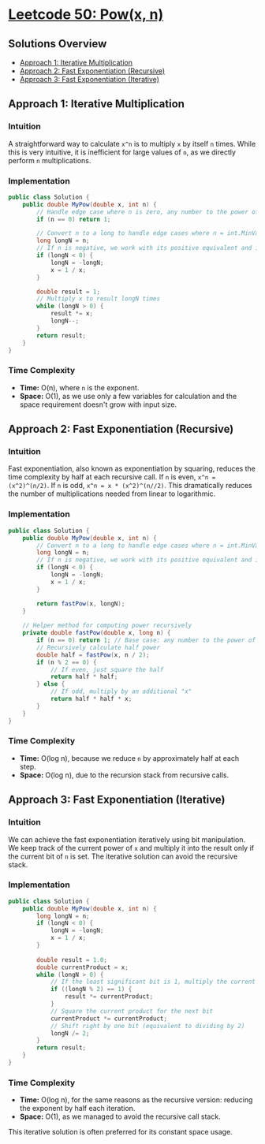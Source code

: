 # [Leetcode 50: Pow(x, n)](https://leetcode.com/problems/powx-n/)

## Solutions Overview
- [Approach 1: Iterative Multiplication](#approach-1-iterative-multiplication)
- [Approach 2: Fast Exponentiation (Recursive)](#approach-2-fast-exponentiation-recursive)
- [Approach 3: Fast Exponentiation (Iterative)](#approach-3-fast-exponentiation-iterative)

## Approach 1: Iterative Multiplication

### Intuition
A straightforward way to calculate `x^n` is to multiply `x` by itself `n` times. While this is very intuitive, it is inefficient for large values of `n`, as we directly perform `n` multiplications.

### Implementation

```csharp
public class Solution {
    public double MyPow(double x, int n) {
        // Handle edge case where n is zero, any number to the power of 0 is 1
        if (n == 0) return 1;

        // Convert n to a long to handle edge cases where n = int.MinValue
        long longN = n;
        // If n is negative, we work with its positive equivalent and invert the result
        if (longN < 0) {
            longN = -longN;
            x = 1 / x;
        }

        double result = 1;
        // Multiply x to result longN times
        while (longN > 0) {
            result *= x;
            longN--;
        }
        return result;
    }
}
```

### Time Complexity
- **Time:** O(n), where `n` is the exponent.
- **Space:** O(1), as we use only a few variables for calculation and the space requirement doesn't grow with input size.

## Approach 2: Fast Exponentiation (Recursive)

### Intuition
Fast exponentiation, also known as exponentiation by squaring, reduces the time complexity by half at each recursive call. If `n` is even, `x^n = (x^2)^(n/2)`. If `n` is odd, `x^n = x * (x^2)^(n//2)`. This dramatically reduces the number of multiplications needed from linear to logarithmic.

### Implementation

```csharp
public class Solution {
    public double MyPow(double x, int n) {
        // Convert n to a long to handle edge cases where n = int.MinValue
        long longN = n;
        // If n is negative, we work with its positive equivalent and invert the result
        if (longN < 0) {
            longN = -longN;
            x = 1 / x;
        }

        return fastPow(x, longN);
    }
    
    // Helper method for computing power recursively
    private double fastPow(double x, long n) {
        if (n == 0) return 1; // Base case: any number to the power of 0 is 1
        // Recursively calculate half power
        double half = fastPow(x, n / 2);
        if (n % 2 == 0) {
            // If even, just square the half
            return half * half;
        } else {
            // If odd, multiply by an additional "x"
            return half * half * x;
        }
    }
}
```

### Time Complexity
- **Time:** O(log n), because we reduce `n` by approximately half at each step.
- **Space:** O(log n), due to the recursion stack from recursive calls.

## Approach 3: Fast Exponentiation (Iterative)

### Intuition
We can achieve the fast exponentiation iteratively using bit manipulation. We keep track of the current power of `x` and multiply it into the result only if the current bit of `n` is set. The iterative solution can avoid the recursive stack.

### Implementation

```csharp
public class Solution {
    public double MyPow(double x, int n) {
        long longN = n;
        if (longN < 0) {
            longN = -longN;
            x = 1 / x;
        }
        
        double result = 1.0;
        double currentProduct = x;
        while (longN > 0) {
            // If the least significant bit is 1, multiply the current product
            if ((longN % 2) == 1) {
                result *= currentProduct;
            }
            // Square the current product for the next bit
            currentProduct *= currentProduct;
            // Shift right by one bit (equivalent to dividing by 2)
            longN /= 2;
        }
        return result;
    }
}
```

### Time Complexity
- **Time:** O(log n), for the same reasons as the recursive version: reducing the exponent by half each iteration.
- **Space:** O(1), as we managed to avoid the recursive call stack. 

This iterative solution is often preferred for its constant space usage.

